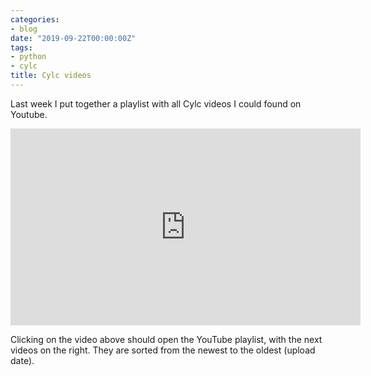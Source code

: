 ```yaml
---
categories:
- blog
date: "2019-09-22T00:00:00Z"
tags:
- python
- cylc
title: Cylc videos
---
```


Last week I put together a playlist with all Cylc videos I could found on Youtube.

<iframe
    width="560"
    height="315"
    src="https://www.youtube.com/embed/videoseries?list=PLxlfTM52ynRZZ7rtLkoKANWiIFn92d6je"
    frameborder="0"
    allow="autoplay;encrypted-media"
    allowfullscreen></iframe>

Clicking on the video above should open the YouTube playlist, with the next videos
on the right. They are sorted from the newest to the oldest (upload date).
